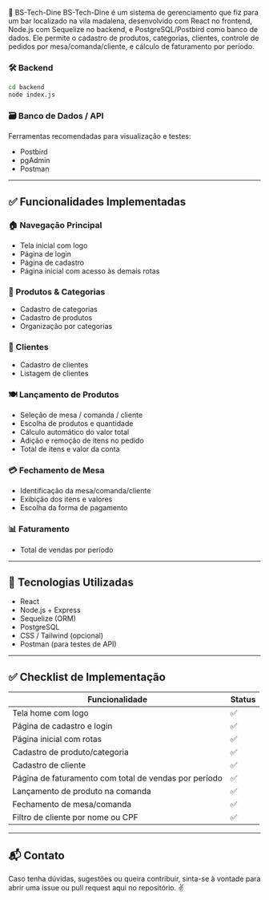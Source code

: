 🧾 BS-Tech-Dine
BS-Tech-Dine é um sistema de gerenciamento que fiz para um bar localizado na vila madalena, desenvolvido com React no frontend, Node.js com Sequelize no backend, e PostgreSQL/Postbird como banco de dados. Ele permite o cadastro de produtos, categorias, clientes, controle de pedidos por mesa/comanda/cliente, e cálculo de faturamento por período.

### 🛠 Backend

```bash
cd backend
node index.js
```

### 🗃 Banco de Dados / API

Ferramentas recomendadas para visualização e testes:

- Postbird
- pgAdmin
- Postman

---

## ✅ Funcionalidades Implementadas

### 🏠 Navegação Principal
- Tela inicial com logo
- Página de login
- Página de cadastro
- Página inicial com acesso às demais rotas

### 🛒 Produtos & Categorias
- Cadastro de categorias
- Cadastro de produtos
- Organização por categorias

### 👥 Clientes
- Cadastro de clientes
- Listagem de clientes


### 🍽️ Lançamento de Produtos
- Seleção de mesa / comanda / cliente
- Escolha de produtos e quantidade
- Cálculo automático do valor total
- Adição e remoção de itens no pedido
- Total de itens e valor da conta

### 💳 Fechamento de Mesa
- Identificação da mesa/comanda/cliente
- Exibição dos itens e valores
- Escolha da forma de pagamento

### 📊 Faturamento
- Total de vendas por período

---

## 🧰 Tecnologias Utilizadas
- React
- Node.js + Express
- Sequelize (ORM)
- PostgreSQL
- CSS / Tailwind (opcional)
- Postman (para testes de API)

---

## ✅ Checklist de Implementação

| Funcionalidade                                       | Status |
|------------------------------------------------------|--------|
| Tela home com logo                                   | ✅     |
| Página de cadastro e login                           | ✅     |
| Página inicial com rotas                             | ✅     |
| Cadastro de produto/categoria                        | ✅     |
| Cadastro de cliente                                  | ✅     |
| Página de faturamento com total de vendas por período| ✅     |
| Lançamento de produto na comanda                     | ✅     |
| Fechamento de mesa/comanda                           | ✅     |
| Filtro de cliente por nome ou CPF                    | ✅     |

---

## 📬 Contato

Caso tenha dúvidas, sugestões ou queira contribuir, sinta-se à vontade para abrir uma issue ou pull request aqui no repositório. ✌️
